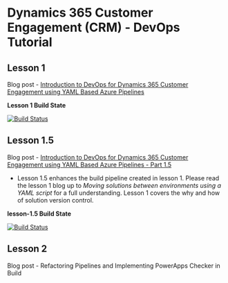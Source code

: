 # Dynamics 365 Customer Engagement (CRM) - DevOps Tutorial

## Lesson 1
Blog post - [Introduction to DevOps for Dynamics 365 Customer Engagement using YAML Based Azure Pipelines](https://blogs.msdn.microsoft.com/crminthefield/2019/02/27/introduction-to-devops-for-dynamics-365-customer-engagement-using-yaml-based-azure-pipelines/)


**Lesson 1 Build State**

[![Build Status](https://sudosandwich.visualstudio.com/D365-CE-DevOps-Tutorial/_apis/build/status/D365-CE-DevOps-Tutorial?branchName=master)](https://sudosandwich.visualstudio.com/D365-CE-DevOps-Tutorial/_build/latest?definitionId=7&branchName=master)

## Lesson 1.5
Blog post - [Introduction to DevOps for Dynamics 365 Customer Engagement using YAML Based Azure Pipelines - Part 1.5](https://community.dynamics.com/crm/b/crminthefield/archive/2019/05/09/introduction-to-devops-for-dynamics-365-customer-engagement-using-yaml-based-azure-pipelines-part-1-5)
* Lesson 1.5 enhances the build pipeline created in lesson 1. Please read the lesson 1 blog up to *Moving solutions between environments using a YAML script* for a full understanding. Lesson 1 covers the why and how of solution version control.

**lesson-1.5 Build State** 

[![Build Status](https://dev.azure.com/dyn-365-ce-devops-tutorial/DevOps%20for%20Dynamics%20365%20CE/_apis/build/status/microsoft-d365-ce-pfe-devops.D365-CE-DevOps-Tutorial?branchName=lesson-1.5)](https://dev.azure.com/dyn-365-ce-devops-tutorial/DevOps%20for%20Dynamics%20365%20CE/_build/latest?definitionId=1?branchName=lesson-1.5)

## Lesson 2
Blog post - Refactoring Pipelines and Implementing PowerApps Checker in Build

